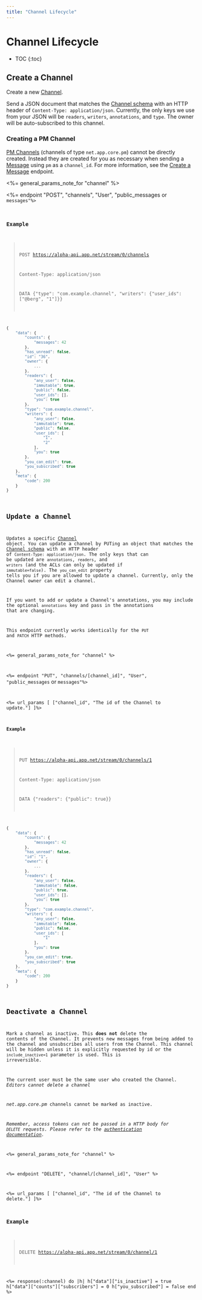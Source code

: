 ```yaml
---
title: "Channel Lifecycle"
---
```


# Channel Lifecycle

* TOC
{:toc}

## Create a Channel

Create a new [Channel](/docs/resources/channel/).

Send a JSON document that matches the [Channel schema](/docs/resources/channel/) with an HTTP header of ```Content-Type: application/json```. Currently, the only keys we use from your JSON will be ```readers```, ```writers```, ```annotations```, and ```type```. The owner will be auto-subscribed to this channel.

### Creating a PM Channel

[PM Channels](/docs/resources/channel/#private-message) (channels of type `net.app.core.pm`) cannot be directly created. Instead they are created for you as necessary when sending a [Message](/docs/resources/message/) using `pm` as a `channel_id`. For more information, see the [Create a Message](/docs/resources/message/lifecycle/#create-a-message) endpoint.

<%= general_params_note_for "channel" %>

<%= endpoint "POST", "channels", "User", "public_messages</code> or <code>messages"%>

### Example

> POST https://alpha-api.app.net/stream/0/channels
>
> Content-Type: application/json
> 
> DATA {"type": "com.example.channel", "writers": {"user_ids": ["@berg", "1"]}}

~~~ js
{
    "data": {
        "counts": {
            "messages": 42
        },    
        "has_unread": false,
        "id": "36",
        "owner": {
            ...
        },
        "readers": {
            "any_user": false,
            "immutable": true,
            "public": false,
            "user_ids": [],
            "you": true
        },
        "type": "com.example.channel",
        "writers": {
            "any_user": false,
            "immutable": true,
            "public": false,
            "user_ids": [
                "1",
                "2"
            ],
            "you": true
        },
        "you_can_edit": true,
        "you_subscribed": true
    },
    "meta": {
        "code": 200
    }
}
~~~

## Update a Channel

Updates a specific [Channel](/docs/resources/channel/) object. You can update a channel by PUTing an object that matches the [Channel schema](/docs/resources/channel/) with an HTTP header of ```Content-Type: application/json```. The only keys that can be updated are ```annotations```, ```readers```, and ```writers``` (and the ACLs can only be updated if ```immutable=false```). The ```you_can_edit``` property tells you if you are allowed to update a channel. Currently, only the Channel owner can edit a channel.

If you want to add or update a Channel's annotations, you may include the optional ```annotations``` key and pass in the annotations that are changing.

This endpoint currently works identically for the `PUT` and `PATCH` HTTP methods.

<%= general_params_note_for "channel" %>

<%= endpoint "PUT", "channels/[channel_id]", "User", "public_messages</code> or <code>messages"%>

<%= url_params [
    ["channel_id", "The id of the Channel to update."]
]%>

#### Example

> PUT https://alpha-api.app.net/stream/0/channels/1
>
> Content-Type: application/json
> 
> DATA {"readers": {"public": true}}

~~~ js
{
    "data": {
        "counts": {
            "messages": 42
        },
        "has_unread": false,
        "id": "1",
        "owner": {
            ...
        },
        "readers": {
            "any_user": false,
            "immutable": false,
            "public": true,
            "user_ids": [],
            "you": true
        },
        "type": "com.example.channel",
        "writers": {
            "any_user": false,
            "immutable": false,
            "public": false,
            "user_ids": [
                "1"
            ],
            "you": true
        },
        "you_can_edit": true,
        "you_subscribed": true
    },
    "meta": {
        "code": 200
    }
}
~~~


## Deactivate a Channel

Mark a channel as inactive. This **does not** delete the contents of the Channel. It prevents new messages from being added to the channel and unsubscribes all users from the Channel. This channel will be hidden unless it is explicitly requested by id or the `include_inactive=1` parameter is used. This is irreversible.

The current user must be the same user who created the Channel. *Editors cannot delete a channel*

*net.app.core.pm* channels cannot be marked as inactive.

*Remember, access tokens can not be passed in a HTTP body for ```DELETE``` requests. Please refer to the [authentication documentation](/docs/authentication/#making-authenticated-api-requests).*

<%= general_params_note_for "channel" %>

<%= endpoint "DELETE", "channel/[channel_id]", "User" %>

<%= url_params [
    ["channel_id", "The id of the Channel to delete."]
]%>

### Example

> DELETE https://alpha-api.app.net/stream/0/channel/1

<%= response(:channel) do |h|
    h["data"]["is_inactive"] = true
    h["data"]["counts"]["subscribers"] = 0
    h["you_subscribed"] = false
end %>
